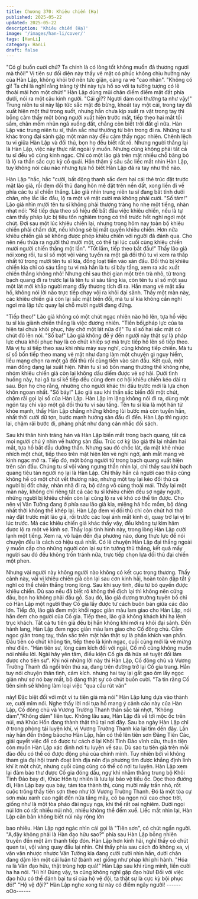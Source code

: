 ```yaml
---
title: Chương 370: Khiêu chiến (Hạ)
published: 2025-05-22
updated: 2025-05-22
description: 'Khiêu chiến (Hạ)'
image: '/images/han-li/cover/'
tags: [HanLi]
category: HanLi
draft: false
---
```


"Có gì buồn cuời chứ? Ta chính là có lòng tốt không muốn đả
thương ngươi mà thôi!"
Vị tiên sư đối diện này thấy vẻ mặt có phúc không chịu hưởng
này của Hàn Lập, không khỏi trở nên tức giận, càng ra vẻ "cao
nhân".
"Không có gì! Ta chỉ là nghĩ rằng tràng tỷ thí này tựa hồ so với ta
tưởng tượng có lẽ thoải mái hơn một chút!" Hàn Lập dùng mũi
chân điểm điểm mặt đất phía dưới, nói ra một câu kinh người.
"Cái gì?? Ngươi dám coi thường ta như vậy!" Trung niên tu sĩ này
lập tức sắc mặt đỏ bừng, khoát tay một cái, trong tay đã xuất hiện
một thứ trong suốt, nhưng hắn chưa kịp xuất ra vật trong tay thì
bỗng cảm thấy một bóng người xuất hiện trước mắt, tiếp theo hai
mắt tối sầm, chân mềm nhũn ngã xuống đất, chẳng còn biết trời
đất gì nữa. Hàn Lập vác trung niên tu sĩ, thần sắc như thường từ
bên trong đi ra.
Những tu sĩ khác trong đại sảnh gặp một màn này đều cảm thấy
ngạc nhiên.
Chênh lệch tu vi giữa Hàn Lập và đối thủ, bọn họ đều biết rất rõ.
Nhưng người thắng lại là Hàn Lập, việc này thực rất ngoài ý
muốn.
Nhưng cũng không phải tất cả tu sĩ đều vô cùng kinh ngạc. Chỉ có
một lão giả trên mặt nhiều chỗ băng bó là lộ ra thần sắc cực kỳ cổ
quái.
Hắn thâm ý sâu sắc liếc mắt nhìn Hàn Lập, tuy không nói câu nào
nhưng tựa hồ biết Hàn Lập đã ra tay như thế nào.

Hàn Lập "hắc, hắc "cười, bất động thanh sắc đem hai cái thẻ trúc
đặt trước mặt lão giả, rồi đem đối thủ đang hôn mê đặt trên nền
đất, xong liền đi về phía các tu sĩ chiến thắng.
Lão giả nhìn trung niên tu sĩ đang bất tỉnh dưới chân, nhẹ lắc lắc
đầu, lộ ra một vẻ mặt cười mà không phải cười.
"Số tám!"
Lão giả nhìn mười tên tu sĩ không phải thượng tràng ho nhẹ một
tiếng, nhàn nhạt nói:
"Kế tiếp dựa theo số hiệu để bắt đầu việc khiêu chiến, nếu là tự
cảm thấy pháp lực bị tiêu tốn nghiêm trọng có thể trước hết nghỉ
ngơi một chút. Đợi sau một lúc khiêu chiến lại, nhưng trong hôm
nay toàn bộ khiêu chiến phải chấm dứt, nếu không sẽ bị mất
quyền khiêu chiến. Hơn nữa khiêu chiến giả sẽ không được phép
khiêu chiến với người đã đánh qua. Cho nên nếu thừa ra người
thứ mười một, có thể tại lúc cuối cùng khiêu chiến mười người
chiến thắng một lần".
"Tốt lắm, tiếp theo bắt đầu!"
Thấy lão giả nói xong rồi, tu sĩ số một vội vàng tuyển ra một gã
đối thủ tu vi xem ra thấp nhất từ trong mười tên tu sĩ kia, đồng
loạt tiến vào sàn đấu.
Đối thủ bị khiêu chiến kia chỉ có sáu tầng tu vi mà hắn là tu sĩ bảy
tầng, xem ra xác xuất chiến thắng không nhỏ!
Nhưng chỉ sau thời gian một trén trà nhỏ, từ trong bạch quang đi
ra trước lại là tên tu sĩ sáu tầng kia, còn tên tu sĩ số một sau một
lát mới khắp người mang đầy thương tích đi ra.
Hắn mang vẻ mặt xấu hổ, không nói lời nào trực tiếp chạy vội ra
khỏi đại sảnh.
Thấy một màn này, các khiêu chiến giả còn lại sắc mặt biến đổi,
mà tu sĩ kia không cần nghỉ ngơi mà lập tức quay lại chỗ mười
người đang đứng.

"Tiếp theo!" Lão giả không có một chút ngạc nhiên nào hô lên, tựa
hồ việc tu sĩ kia giành chiến thắng là việc đương nhiên.
"Tiền bối,pháp lực của ta hiện tai chưa khôi phục, hãy chờ một lát
nữa đi!" Tu sĩ số hai sắc mặt có chút đỏ lên nói.
"Số ba!" Lão giả không để ý đến người này thật sự là pháp lực
chưa khôi phục hay là có chút khiếp sợ mà trực tiếp hô lên số tiếp
theo.
Mà vị tu sĩ tiếp theo sau khi nhíu mày suy nghĩ, cũng không tiếp
chiến.
Mà tu sĩ số bốn tiếp theo mang vẻ mặt như đang làm một chuyện
gì nguy hiểm, liều mạng chọn ra một gã đối thủ rồi cùng tiến vào
sàn đấu.
Kết quả, một màn đồng dạng lại xuất hiện.
Nhìn tu sĩ số bốn mang thương thế không nhẹ, nhóm khiêu chiến
giả còn lại không dấu diếm được vẻ sợ hãi.
Dưới tình huống này, hai gã tu sĩ kế tiếp đều cùng đem cơ hội
khiêu chiến kéo dài ra sau. Bọn họ cho rằng, nhường cho người
khác thi đấu trước mới là lựa chọn khôn ngoan nhất.
"Số bảy!" Lão giả sau khi thần sắc biến đổi một chút, chậm rãi gọi
lại số của Hàn Lập.
Hàn Lập im lặng không nói đi ra, dùng một ngón tay chỉ vào một
gã đối thủ tu vi sáu tầng.
Tên tu sĩ kia là một hán tử khỏe mạnh, thấy Hàn Lập chẳng
những không lùi bước mà còn tuyển hắn, nhất thời cười dữ tợn,
bước mạnh hướng sàn đấu đi đến.
Hàn Lập thì ngược lai, chậm rãi bước đi, phảng phất như đang
cân nhắc đối sách.

Sau khi thân hình tráng hán và Hàn Lập biến mất trong bạch
quang, tất cả mọi người chú ý nhìn về hướng sàn đấu.
Trúc cơ kỳ lão giả thì lại nhắm hai mắt, tựa hồ bắt đầu dưỡng
thần.
Nhưng sau đó chốc lát, da mặt khẻ nhúc nhích một chút, tiếp theo
trên mặt hiện lên vẻ nghi ngờ, ánh mắt mang vẻ kinh ngạc mở ra.
Tiếp đó, một bóng người từ trong bạch quang xuất hiện trên sàn
đấu.
Chúng tu sĩ vội vàng ngưng thần nhìn lại, chỉ thấy sau khi bạch
quang tiêu tán người nọ lại là Hàn Lập. Chỉ thấy hắn cả người
cao thấp cũng không hề có một chút vết thương nào, nhưng một
tay lại kéo đối thủ cả người bị đốt cháy, nhàn nhã đi ra, bộ dáng
vô cùng thoải mái.
Thấy lại một màn này, không chỉ riêng tất cả các tu sĩ khiêu chiến
đều sợ ngây người, những người bị khiêu chiến còn lại cũng lộ ra
vẻ khó có thể tin được.
Cho nên vị Văn Tường đang ở phía sau lão giả kia, miệng há hốc
mồm, bộ dáng nhất thời không thể khép lại.
Hàn Lập đem vị đối thủ chỉ còn chút hơi thở này đặt trước mặt lão
giả, rồi trước các loại ánh mắt kinh dị, quay trở lại vị trí lúc trước.
Mà các khiêu chiến giả khác thấy vậy, đều không tự kìm hãm
được lộ ra một vẻ kinh sợ.
Thấy loại tình hình này, trong lòng Hàn Lập cười lạnh một tiếng.
Xem ra, vô luận đến địa phương nào, dùng thực lực để nói
chuyện đều là cách có hiệu quả nhất.
Có lẽ chuyện Hàn Lập đại thắng ngoài ý muốn cấp cho những
người còn lại sự tin tưởng thủ thắng, kết quả mấy người sau đó
đều không trốn tránh nữa, trực tiếp chọn lựa đối thủ đại chiến một
phen.

Nhưng vài người này không người nào không có kết cục trọng
thương.
Thấy cảnh này, vài vị khiêu chiến giả còn lại sau cơn kinh hãi,
hoàn toàn dập tắt ý nghĩ có thể chiến thắng trong lòng. Sau khi
suy tính, đều từ bỏ quyền được khiêu chiến.
Dù sao nếu đã biết rõ không thể địch lại thì không nên cứng đầu,
bọn họ không phải đầu gỗ.
Sau đó, lão giả đương trường tuyên bố chỉ có Hàn Lập một người
thay Cố gia lấy được tư cách buôn bán giữa các đảo lớn.
Tiếp đó, lão giả đem một khối ngọc giản màu lam giao cho Hàn
Lập, nói hắn đem cho người của Cố gia.
Tiếp theo, lão giả không khách khí hạ lệnh trục khách. Tất cả tu
tiên giả đều bị hắn không khí mời ra khỏi đại sảnh.
Đến hành lang, Hàn Lập đem ngọc giản màu lam giao cho Cố
đông chủ. Cầm ngọc giản trong tay, thần sắc trên mặt hắn thật sự
là phấn khích vạn phần.
Đầu tiên có chút không tin, tiếp theo là kinh ngạc, cuối cùng mới
là vẻ mừng như điên.
"Hàn tiên sư, lòng cảm kích đối với ngài, Cố mỗ cũng không muốn
nói nhiều lời. Ngài hãy yên tâm, điều kiện Cố gia đã hứa sẽ tuyệt
đối làm được cho tiên sư".
Khi nói những lời này thì Hàn Lập, Cố đông chủ và Vương
Trường Thanh đã ngồi trên thú xa, đang trên đường trở lại Cố gia
trang.
Hắn tuy nói chuyện thân tình, cảm kích. nhưng hai tay lại gắt gao
ôm lấy ngọc giản như sợ nó bay mất, bộ dáng thật sự có chút
buồn cười.
"Ta tin rằng Cố tiên sinh sẽ không làm loại việc "qua cầu rút ván"

này! Đặc biệt đối với một vi tu tiên giả mà nói" Hàn Lập lưng dựa
vào thành xe, cười mỉm nói.
Nghe thấy lời nói tựa hồ mang ý cảnh cáo này của Hàn Lập, Cố
đông chủ và Vương Trường Thanh thần sắc tái nhợt, "Không
dám","Không dám" liên tục.
Không lâu sau, Hàn Lập đã về tới mộc ốc trên núi, mà Khúc Hồn
đang thành thật thủ tại nơi đây.
Sau ba ngày Hàn Lập chỉ ở trong phòng tái luyện khí, vị Vương
Trường Thanh kia lại tìm đến đây.
Lần này hắn đến thông báocho Hàn Lập, hắn có thể lên tiên sơn
Đăng Tiên Các, giải quyết việc để có được tư cách ở lại Khôi Tinh
Đảo vĩnh cữu, thuận tiện còn muốn Hàn Lập xác định nơi tu luyện
về sau.
Dù sao tu tiên giả trên mỗi đảo đều có thể có được động phủ của
chính mình.
Tuy nhiên bởi vì không tham gia đại hội tranh đoạt linh địa nên địa
phương tìm được khẳng định linh khí ít một chút, nhưng cuối
cùng cũng có thể có nơi tu luyện.
Hàn Lập xem lại đảm bảo thư được Cố gia đóng dấu, ngự khí
nhằm thằng trung bộ Khôi Tinh Đảo bay đi, Khúc Hồn tự nhiên là
lưu lại bảo vệ tiểu ốc.
Dọc theo đường đi, Hàn Lập bay qua bảy, tám tòa thành thị, cùng
mười mấy trấn nhỏ, rốt cuộc trông thấy tiên sơn theo như lời
Vương Trường Thanh.
Đó là một tòa cự sơn màu xanh cao ngất đến nửa tầng mây, có
ba ngọn núi cao chọc trời, giống như là một tòa pháo đài nguy
nga, khi thế rất oai nghiêm.
Dưới ngọi núi lớn có rất nhiều núi nhỏ, nhiều không thể đếm xuể.
Liếc mắt nhìn lại, Hàn Lập căn bản không biết núi này rộng lớn

bao nhiêu.
Hàn Lập ngơ ngác nhìn cái gọi là "Tiên sơn", có chút ngẩn người.
"A,đây không phải là Hàn đạo hữu sao?" phía sau Hàn Lập bỗng
nhiên truyền đến một âm thanh tiếp đón.
Hàn Lập hơn kinh hãi, nghĩ thấy có chút quen tai, vội vàng quay
đầu lại nhìn.
Chỉ thấy phía sau cách đó không xa, vị văn văn nhược nhược
Văn Tường kia đang cười cười nhìn hắn, dưới chân đang dậm
lên một cái luân tử (bánh xe) giống như pháp khí phi hành.
"Hóa ra là Văn đạo hữu, thật trùng hợp quá!" Hàn Lập sau khi
rùng mình, liền cười ha ha nói.
"Hì hì! Đúng vậy, ta cũng không nghĩ gặp đạo hữu! Đối với việc
đạo hữu có thể đánh bại tu sĩ của hộ vệ đội, ta thật sự là cực kỳ
bội phục đó!"
"Hộ vệ đội?" Hàn Lập nghe xong từ này có điểm ngây người!
------oOo------
